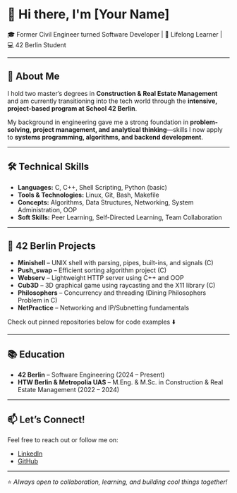 
# 👋 Hi there, I'm [Your Name]

🎓 Former Civil Engineer turned Software Developer | 🧠 Lifelong Learner | 💻 42 Berlin Student  

---

## 🚀 About Me

I hold two master’s degrees in **Construction & Real Estate Management** and am currently transitioning into the tech world through the **intensive, project-based program at School 42 Berlin**.

My background in engineering gave me a strong foundation in **problem-solving, project management, and analytical thinking**—skills I now apply to **systems programming, algorithms, and backend development**.

---

## 🛠️ Technical Skills

- **Languages:** C, C++, Shell Scripting, Python (basic)  
- **Tools & Technologies:** Linux, Git, Bash, Makefile  
- **Concepts:** Algorithms, Data Structures, Networking, System Administration, OOP  
- **Soft Skills:** Peer Learning, Self-Directed Learning, Team Collaboration  

---

## 🔧 42 Berlin Projects

- **Minishell** – UNIX shell with parsing, pipes, built-ins, and signals (C)  
- **Push_swap** – Efficient sorting algorithm project (C)  
- **Webserv** – Lightweight HTTP server using C++ and OOP  
- **Cub3D** – 3D graphical game using raycasting and the X11 library (C)  
- **Philosophers** – Concurrency and threading (Dining Philosophers Problem in C)  
- **NetPractice** – Networking and IP/Subnetting fundamentals  

Check out pinned repositories below for code examples ⬇️  

---

## 📚 Education

- **42 Berlin** – Software Engineering (2024 – Present)  
- **HTW Berlin & Metropolia UAS** – M.Eng. & M.Sc. in Construction & Real Estate Management (2022 – 2024)  

---

## 📫 Let’s Connect!

Feel free to reach out or follow me on:  
- [LinkedIn](https://www.linkedin.com/in/mahdi-cheraghali)  
- [GitHub](https://github.com/ma6di)  

---

⭐️ *Always open to collaboration, learning, and building cool things together!*
